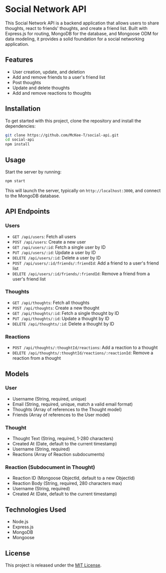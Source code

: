 # Social Network API

This Social Network API is a backend application that allows users to share thoughts, react to friends' thoughts, and create a friend list. Built with Express.js for routing, MongoDB for the database, and Mongoose ODM for data modeling, it provides a solid foundation for a social networking application.

## Features

- User creation, update, and deletion
- Add and remove friends to a user's friend list
- Post thoughts
- Update and delete thoughts
- Add and remove reactions to thoughts

## Installation

To get started with this project, clone the repository and install the dependencies:

```bash
git clone https://github.com/McKee-T/social-api.git
cd social-api
npm install
```

## Usage

Start the server by running:

```bash
npm start
```

This will launch the server, typically on `http://localhost:3000`, and connect to the MongoDB database.

## API Endpoints

### Users

- `GET /api/users`: Fetch all users
- `POST /api/users`: Create a new user
- `GET /api/users/:id`: Fetch a single user by ID
- `PUT /api/users/:id`: Update a user by ID
- `DELETE /api/users/:id`: Delete a user by ID
- `POST /api/users/:id/friends/:friendId`: Add a friend to a user's friend list
- `DELETE /api/users/:id/friends/:friendId`: Remove a friend from a user's friend list

### Thoughts

- `GET /api/thoughts`: Fetch all thoughts
- `POST /api/thoughts`: Create a new thought
- `GET /api/thoughts/:id`: Fetch a single thought by ID
- `PUT /api/thoughts/:id`: Update a thought by ID
- `DELETE /api/thoughts/:id`: Delete a thought by ID

### Reactions

- `POST /api/thoughts/:thoughtId/reactions`: Add a reaction to a thought
- `DELETE /api/thoughts/:thoughtId/reactions/:reactionId`: Remove a reaction from a thought

## Models

### User

- Username (String, required, unique)
- Email (String, required, unique, match a valid email format)
- Thoughts (Array of references to the Thought model)
- Friends (Array of references to the User model)

### Thought

- Thought Text (String, required, 1-280 characters)
- Created At (Date, default to the current timestamp)
- Username (String, required)
- Reactions (Array of Reaction subdocuments)

### Reaction (Subdocument in Thought)

- Reaction ID (Mongoose ObjectId, default to a new ObjectId)
- Reaction Body (String, required, 280 characters max)
- Username (String, required)
- Created At (Date, default to the current timestamp)

## Technologies Used

- Node.js
- Express.js
- MongoDB
- Mongoose

## License

This project is released under the [MIT License](LICENSE).
